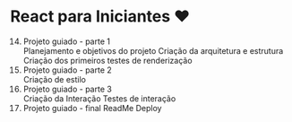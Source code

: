 # React para Iniciantes ❤️

14) Projeto guiado - parte 1 <br>
Planejamento e objetivos do projeto 
Criação da arquitetura e estrutura
Criação dos primeiros testes de renderização
15) Projeto guiado - parte 2 <br>
Criação de estilo
16) Projeto guiado - parte 3 <br>
Criação da Interação
Testes de interação
17) Projeto guiado - final
ReadMe
Deploy
